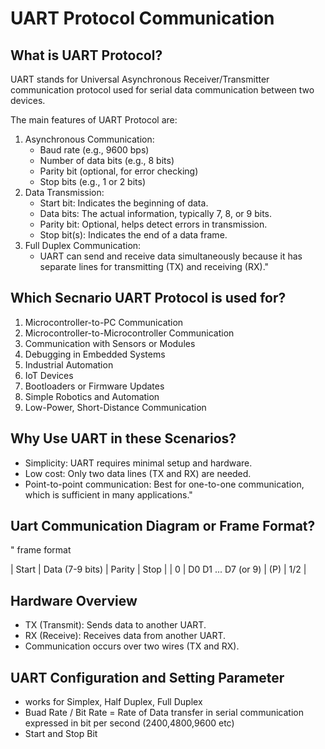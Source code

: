 # UART Protocol Communication

## What is UART Protocol?
UART stands for Universal Asynchronous Receiver/Transmitter communication protocol used for serial data communication between two devices.

The main features of UART Protocol are:
1. Asynchronous Communication: 
    * Baud rate (e.g., 9600 bps)
    * Number of data bits (e.g., 8 bits)
    * Parity bit (optional, for error checking)
    * Stop bits (e.g., 1 or 2 bits) 
2. Data Transmission:
    * Start bit: Indicates the beginning of data.
    * Data bits: The actual information, typically 7, 8, or 9 bits.
    * Parity bit: Optional, helps detect errors in transmission.
    * Stop bit(s): Indicates the end of a data frame.
3. Full Duplex Communication:
    * UART can send and receive data simultaneously because it   has separate lines for transmitting (TX) and receiving (RX)."

## Which Secnario UART Protocol is used for?
1. Microcontroller-to-PC Communication
2. Microcontroller-to-Microcontroller Communication
3. Communication with Sensors or Modules
4. Debugging in Embedded Systems
5. Industrial Automation
6. IoT Devices
7. Bootloaders or Firmware Updates
8. Simple Robotics and Automation
9. Low-Power, Short-Distance Communication

## Why Use UART in these Scenarios?
* Simplicity: UART requires minimal setup and hardware.
* Low cost: Only two data lines (TX and RX) are needed.
* Point-to-point communication: Best for one-to-one communication, which is sufficient in many applications."

## Uart Communication Diagram or Frame Format?
" frame format

| Start   |      Data (7-9 bits)      | Parity    | Stop  |
|    0    |   D0 D1 ... D7 (or 9)     |  (P)      | 1/2   |

## Hardware Overview
* TX (Transmit): Sends data to another UART.
* RX (Receive): Receives data from another UART.
* Communication occurs over two wires (TX and RX).

## UART Configuration and Setting Parameter
* works for Simplex, Half Duplex, Full Duplex
* Buad Rate / Bit Rate = Rate of Data transfer in serial communication expressed in bit per second (2400,4800,9600 etc)
* Start and Stop Bit
